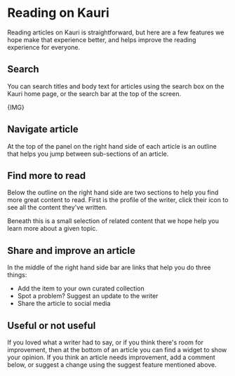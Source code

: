 # Reading on Kauri

Reading articles on Kauri is straightforward, but here are a few features we hope make that experience better, and helps improve the reading experience for everyone.

## Search

You can search titles and body text for articles using the search box on the Kauri home page, or the search bar at the top of the screen.

{IMG}

## Navigate article

At the top of the panel on the right hand side of each article is an outline that helps you jump between sub-sections of an article.

## Find more to read

Below the outline on the right hand side are two sections to help you find more great content to read. First is the profile of the writer, click their icon to see all the content they've written.

Beneath this is a small selection of related content that we hope help you learn more about a given topic.

## Share and improve an article

In the middle of the right hand side bar are links that help you do three things:

-   Add the item to your own curated collection
-   Spot a problem? Suggest an update to the writer
-   Share the article to social media

## Useful or not useful

If you loved what a writer had to say, or if you think there's room for improvement, then at the bottom of an article you can find a widget to show your opinion. If you think an article needs improvement, add a comment below, or suggest a change using the suggest feature mentioned above.
